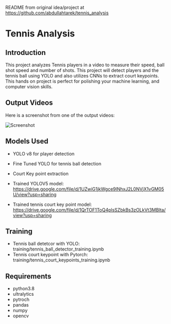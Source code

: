 README from original idea/project at https://github.com/abdullahtarek/tennis_analysis
# Tennis Analysis

## Introduction
This project analyzes Tennis players in a video to measure their speed, ball shot speed and number of shots. This project will detect players and the tennis ball using YOLO and also utilizes CNNs to extract court keypoints. This hands on project is perfect for polishing your machine learning, and computer vision skills. 

## Output Videos
Here is a screenshot from one of the output videos:

![Screenshot](output_videos/screenshot.jpeg)

## Models Used
* YOLO v8 for player detection
* Fine Tuned YOLO for tennis ball detection
* Court Key point extraction

* Trained YOLOV5 model: https://drive.google.com/file/d/1UZwiG1jkWgce9lNhxJ2L0NVjX1vGM05U/view?usp=sharing
* Trained tennis court key point model: https://drive.google.com/file/d/1QrTOF1ToQ4plsSZbkBs3zOLkVt3MBlta/view?usp=sharing

## Training
* Tennis ball detetcor with YOLO: training/tennis_ball_detector_training.ipynb
* Tennis court keypoint with Pytorch: training/tennis_court_keypoints_training.ipynb

## Requirements
* python3.8
* ultralytics
* pytroch
* pandas
* numpy 
* opencv